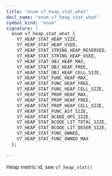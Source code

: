```yaml
---
title: "enum v7_heap_stat_what"
decl_name: "enum v7_heap_stat_what"
symbol_kind: "enum"
signature: |
  enum v7_heap_stat_what {
    V7_HEAP_STAT_HEAP_SIZE,
    V7_HEAP_STAT_HEAP_USED,
    V7_HEAP_STAT_STRING_HEAP_RESERVED,
    V7_HEAP_STAT_STRING_HEAP_USED,
    V7_HEAP_STAT_OBJ_HEAP_MAX,
    V7_HEAP_STAT_OBJ_HEAP_FREE,
    V7_HEAP_STAT_OBJ_HEAP_CELL_SIZE,
    V7_HEAP_STAT_FUNC_HEAP_MAX,
    V7_HEAP_STAT_FUNC_HEAP_FREE,
    V7_HEAP_STAT_FUNC_HEAP_CELL_SIZE,
    V7_HEAP_STAT_PROP_HEAP_MAX,
    V7_HEAP_STAT_PROP_HEAP_FREE,
    V7_HEAP_STAT_PROP_HEAP_CELL_SIZE,
    V7_HEAP_STAT_FUNC_AST_SIZE,
    V7_HEAP_STAT_BCODE_OPS_SIZE,
    V7_HEAP_STAT_BCODE_LIT_TOTAL_SIZE,
    V7_HEAP_STAT_BCODE_LIT_DESER_SIZE,
    V7_HEAP_STAT_FUNC_OWNED,
    V7_HEAP_STAT_FUNC_OWNED_MAX
  };
  
---
```


Heap metric id, see `v7_heap_stat()` 

